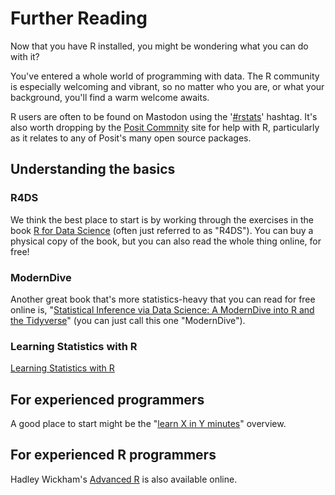 # Further Reading

Now that you have R installed, you might be wondering what you can do with it?

You've entered a whole world of programming with data. The R community is especially welcoming and vibrant, so no matter
who you are, or what your background, you'll find a warm welcome awaits. 

R users are often to be found on Mastodon using the '[#rstats](https://mastodon.social/tags/rstats)' hashtag. It's
also worth dropping by the [Posit Commnity](https://community.rstudio.com/) site for help with R, particularly as it
relates to any of Posit's many open source packages.

## Understanding the basics

### R4DS

We think the best place to start is by working through the exercises in the book 
[R for Data Science](https://r4ds.had.co.nz) (often just referred to as "R4DS").
You can buy a physical copy of the book, but you can also read the whole thing
online, for free!

### ModernDive

Another great book that's more statistics-heavy that you can read for free online is, 
"[Statistical Inference via Data Science: A ModernDive into R and the Tidyverse](https://moderndive.com)"
(you can just call this one "ModernDive").

### Learning Statistics with R

[Learning Statistics with R](http://tidylsr.djnavarro.net/index.html)


## For experienced programmers

A good place to start might be the
"[learn X in Y minutes](https://learnxinyminutes.com/docs/r/)" overview.

## For experienced R programmers

Hadley Wickham's [Advanced R](https://adv-r.hadley.nz) is also available online.
